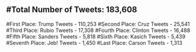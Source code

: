 #Total Number of Tweets: 183,608 
---
#First Place: Trump Tweets - 110,253
#Second Place: Cruz Tweets - 25,541
#Third Place: Rubio Tweets - 17,308
#Fourth Place: Clinton Tweets - 16,488
#Fifth Place: Sanders Tweets - 5,818
#Sixth Place: Kasich Tweets - 5,439
#Seventh Place: Jeb! Tweets - 1,450
#Last Place: Carson Tweets - 1,313
